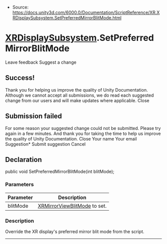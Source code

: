 * Source: https://docs.unity3d.com/6000.0/Documentation/ScriptReference/XR.XRDisplaySubsystem.SetPreferredMirrorBlitMode.html

#  [XRDisplaySubsystem](https://docs.unity3d.com/6000.0/Documentation/ScriptReference/XR.XRDisplaySubsystem.html).SetPreferredMirrorBlitMode
Leave feedback
Suggest a change
## Success!
Thank you for helping us improve the quality of Unity Documentation. Although we cannot accept all submissions, we do read each suggested change from our users and will make updates where applicable.
Close
## Submission failed
For some reason your suggested change could not be submitted. Please <a>try again</a> in a few minutes. And thank you for taking the time to help us improve the quality of Unity Documentation.
Close
Your name Your email Suggestion* Submit suggestion
Cancel
## Declaration
public void SetPreferredMirrorBlitMode(int blitMode); 
### Parameters
Parameter | Description  
---|---  
blitMode |  [XRMirrorViewBlitMode](https://docs.unity3d.com/6000.0/Documentation/ScriptReference/XR.XRMirrorViewBlitMode.html) to set.  
### Description
Override the XR display's preferred mirror blit mode from the script.
* * *
